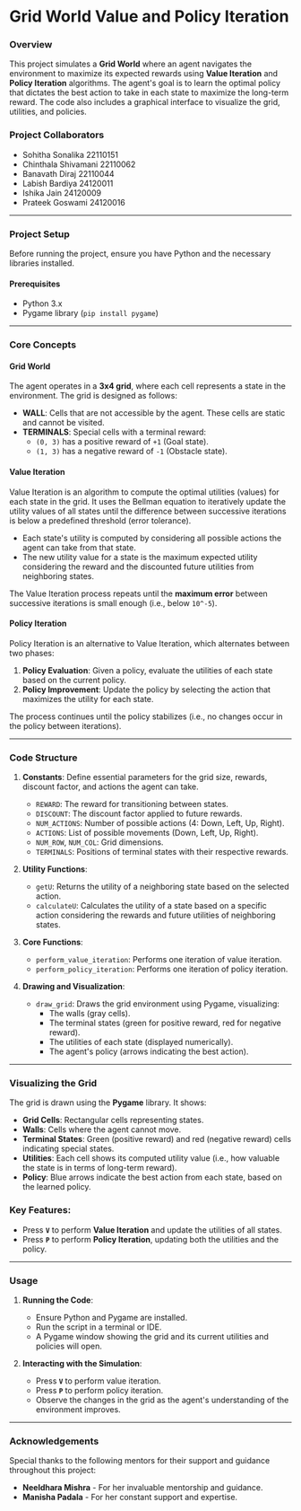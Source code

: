 # Grid World Value and Policy Iteration

### Overview
This project simulates a **Grid World** where an agent navigates the environment to maximize its expected rewards using **Value Iteration** and **Policy Iteration** algorithms. The agent's goal is to learn the optimal policy that dictates the best action to take in each state to maximize the long-term reward. The code also includes a graphical interface to visualize the grid, utilities, and policies.

### Project Collaborators
- Sohitha Sonalika 22110151
- Chinthala Shivamani 22110062
- Banavath Diraj 22110044
- Labish Bardiya 24120011
- Ishika Jain 24120009
- Prateek Goswami 24120016

---

### Project Setup

Before running the project, ensure you have Python and the necessary libraries installed.

#### Prerequisites
- Python 3.x
- Pygame library (`pip install pygame`)

---

### Core Concepts

#### Grid World
The agent operates in a **3x4 grid**, where each cell represents a state in the environment. The grid is designed as follows:

- **WALL**: Cells that are not accessible by the agent. These cells are static and cannot be visited.
- **TERMINALS**: Special cells with a terminal reward:
  - `(0, 3)` has a positive reward of `+1` (Goal state).
  - `(1, 3)` has a negative reward of `-1` (Obstacle state).

#### Value Iteration
Value Iteration is an algorithm to compute the optimal utilities (values) for each state in the grid. It uses the Bellman equation to iteratively update the utility values of all states until the difference between successive iterations is below a predefined threshold (error tolerance).

- Each state's utility is computed by considering all possible actions the agent can take from that state.
- The new utility value for a state is the maximum expected utility considering the reward and the discounted future utilities from neighboring states.

The Value Iteration process repeats until the **maximum error** between successive iterations is small enough (i.e., below `10^-5`).

#### Policy Iteration
Policy Iteration is an alternative to Value Iteration, which alternates between two phases:

1. **Policy Evaluation**: Given a policy, evaluate the utilities of each state based on the current policy.
2. **Policy Improvement**: Update the policy by selecting the action that maximizes the utility for each state.

The process continues until the policy stabilizes (i.e., no changes occur in the policy between iterations).

---

### Code Structure

1. **Constants**: Define essential parameters for the grid size, rewards, discount factor, and actions the agent can take.
    - `REWARD`: The reward for transitioning between states.
    - `DISCOUNT`: The discount factor applied to future rewards.
    - `NUM_ACTIONS`: Number of possible actions (4: Down, Left, Up, Right).
    - `ACTIONS`: List of possible movements (Down, Left, Up, Right).
    - `NUM_ROW`, `NUM_COL`: Grid dimensions.
    - `TERMINALS`: Positions of terminal states with their respective rewards.

2. **Utility Functions**:
    - `getU`: Returns the utility of a neighboring state based on the selected action.
    - `calculateU`: Calculates the utility of a state based on a specific action considering the rewards and future utilities of neighboring states.

3. **Core Functions**:
    - `perform_value_iteration`: Performs one iteration of value iteration.
    - `perform_policy_iteration`: Performs one iteration of policy iteration.
  
4. **Drawing and Visualization**:
    - `draw_grid`: Draws the grid environment using Pygame, visualizing:
        - The walls (gray cells).
        - The terminal states (green for positive reward, red for negative reward).
        - The utilities of each state (displayed numerically).
        - The agent's policy (arrows indicating the best action).

---

### Visualizing the Grid

The grid is drawn using the **Pygame** library. It shows:
- **Grid Cells**: Rectangular cells representing states.
- **Walls**: Cells where the agent cannot move.
- **Terminal States**: Green (positive reward) and red (negative reward) cells indicating special states.
- **Utilities**: Each cell shows its computed utility value (i.e., how valuable the state is in terms of long-term reward).
- **Policy**: Blue arrows indicate the best action from each state, based on the learned policy.

### Key Features:
- Press **`V`** to perform **Value Iteration** and update the utilities of all states.
- Press **`P`** to perform **Policy Iteration**, updating both the utilities and the policy.

---

### Usage

1. **Running the Code**:
    - Ensure Python and Pygame are installed.
    - Run the script in a terminal or IDE.
    - A Pygame window showing the grid and its current utilities and policies will open.
    
2. **Interacting with the Simulation**:
    - Press **`V`** to perform value iteration.
    - Press **`P`** to perform policy iteration.
    - Observe the changes in the grid as the agent's understanding of the environment improves.

---

### Acknowledgements

Special thanks to the following mentors for their support and guidance throughout this project:

- **Neeldhara Mishra** - For her invaluable mentorship and guidance.
- **Manisha Padala** - For her constant support and expertise.
